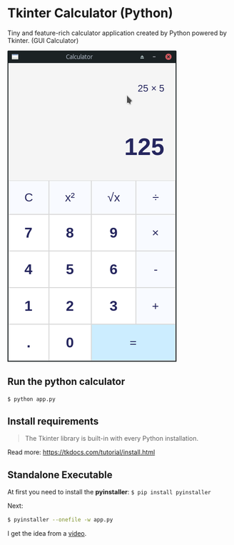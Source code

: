 # Tkinter Calculator (Python)

Tiny and feature-rich calculator application created by Python powered by Tkinter. (GUI Calculator)

![Python Tkinter Calculator](demo.png)

## Run the python calculator

```bash
$ python app.py
```

## Install requirements

> The Tkinter library is built-in with every Python installation.

Read more: https://tkdocs.com/tutorial/install.html

## Standalone Executable

At first you need to install the **pyinstaller**: `$ pip install pyinstaller`

Next:
```bash
$ pyinstaller --onefile -w app.py
```

I get the idea from a [video](https://www.youtube.com/watch?v=QZPv1y2znZo).
